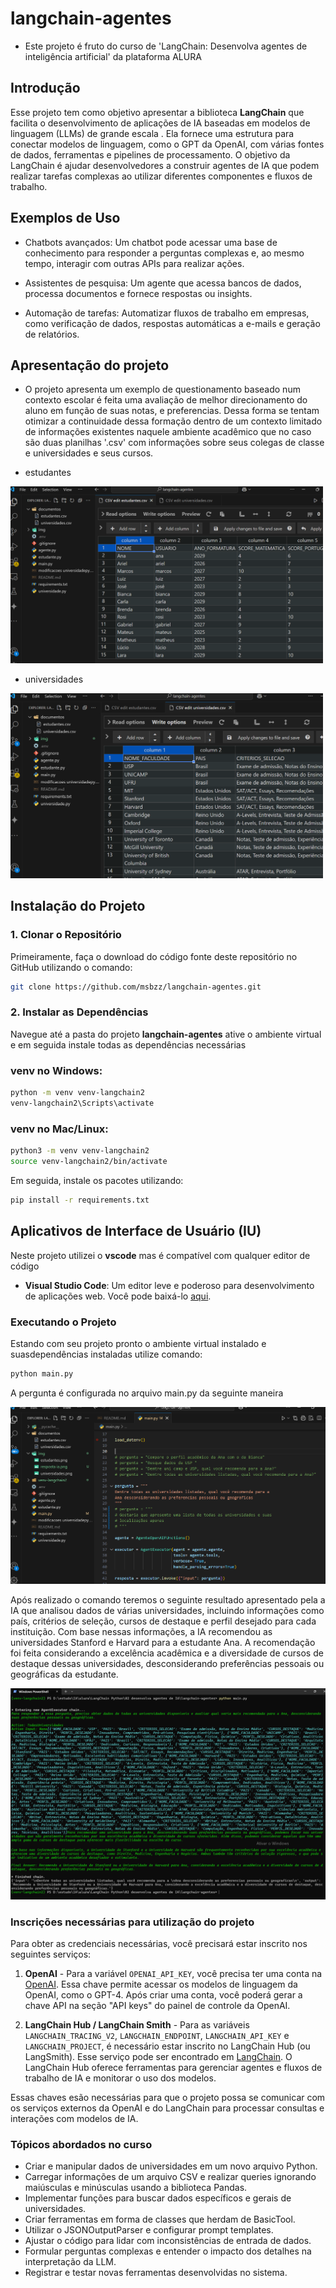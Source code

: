 # langchain-agentes

- Este projeto é fruto do curso de 'LangChain: Desenvolva agentes de inteligência artificial' da plataforma ALURA

## Introdução

Esse projeto tem como objetivo apresentar a biblioteca  **LangChain** que facilita o desenvolvimento de aplicações de IA 
baseadas em modelos de linguagem (LLMs) de grande escala . Ela fornece uma estrutura para conectar modelos de linguagem, 
como o GPT da OpenAI, com várias fontes de dados, ferramentas e pipelines de processamento. O objetivo da LangChain é 
ajudar desenvolvedores a construir agentes de IA que podem realizar tarefas complexas ao utilizar diferentes 
componentes e fluxos de trabalho.

## Exemplos de Uso

- Chatbots avançados: Um chatbot pode acessar uma base de conhecimento para responder a perguntas complexas e, ao mesmo 
tempo, interagir com outras APIs para realizar ações.
- Assistentes de pesquisa: Um agente que acessa bancos de dados, processa documentos e fornece 
respostas ou insights.

- Automação de tarefas: Automatizar fluxos de trabalho em empresas, como verificação de dados, 
respostas automáticas a e-mails e geração de relatórios.
 

## Apresentação do projeto

 - O projeto apresenta um exemplo de questionamento baseado num contexto escolar 
 é feita uma avaliação de melhor direcionamento do aluno em função de suas notas, e preferencias. Dessa forma se tentam otimizar a continuidade dessa formação 
 dentro de um contexto limitado de informações existentes naquele ambiente 
 acadêmico que no caso são duas planilhas '.csv' com informações sobre seus
 colegas de classe e universidades e seus cursos.

 - estudantes

 <img src="/img/estudantes.png" alt="estudantes" width="500"/>

- universidades

<img src="/img/universidades.png" alt="universidades" width="500"/>


## Instalação do Projeto

### 1. Clonar o Repositório

Primeiramente, faça o download do código fonte deste repositório no GitHub utilizando o comando:

```bash
git clone https://github.com/msbzz/langchain-agentes.git
```

### 2. Instalar as Dependências

Navegue até a pasta do projeto **langchain-agentes** ative o ambiente virtual
e em seguida instale todas as dependências necessárias  

### venv no Windows:

```bash
python -m venv venv-langchain2
venv-langchain2\Scripts\activate
```


### venv no Mac/Linux:

```bash
python3 -m venv venv-langchain2
source venv-langchain2/bin/activate
```

Em seguida, instale os pacotes utilizando:

```bash
pip install -r requirements.txt
```

## Aplicativos de Interface de Usuário (IU)

Neste projeto utilizei o **vscode** mas é compatível com qualquer editor de código

- **Visual Studio Code**: Um editor leve e poderoso para desenvolvimento de aplicações web. Você pode baixá-lo [aqui](https://code.visualstudio.com/).


### Executando o Projeto

Estando com seu projeto pronto o ambiente virtual instalado e suasdependências instaladas  utilize comando:

```bash
python main.py
```
A pergunta é configurada no arquivo main.py da seguinte maneira

<img src="/img/perguntas.png" alt="pergunta IA">

Após realizado o comando teremos o seguinte resultado apresentado pela a IA que analisou dados de várias universidades, incluindo informações como país, critérios de seleção, cursos de destaque e perfil desejado para cada instituição. Com base nessas informações, a IA recomendou as universidades Stanford e Harvard para a estudante Ana. A recomendação foi feita considerando a excelência acadêmica e a diversidade de cursos de destaque dessas universidades, desconsiderando preferências pessoais ou geográficas da estudante.    

<img src="/img/resposta ia.png" alt="resultado IA">


### Inscrições necessárias para utilização do projeto

Para obter as credenciais necessárias, você precisará estar inscrito nos seguintes serviços:

1. **OpenAI** - Para a variável `OPENAI_API_KEY`, você precisa ter uma conta na [OpenAI](https://platform.openai.com/). Essa chave permite acessar os modelos de linguagem da OpenAI, como o GPT-4. Após criar uma conta, você poderá gerar a chave API na seção "API keys" do painel de controle da OpenAI.

2. **LangChain Hub / LangChain Smith** - Para as variáveis `LANGCHAIN_TRACING_V2`, `LANGCHAIN_ENDPOINT`, `LANGCHAIN_API_KEY` e `LANGCHAIN_PROJECT`, é necessário estar inscrito no LangChain Hub (ou LangSmith). Esse serviço pode ser encontrado em [LangChain](https://smith.langchain.com/). O LangChain Hub oferece ferramentas para gerenciar agentes e fluxos de trabalho de IA e monitorar o uso dos modelos.

Essas chaves esão necessárias para que o projeto possa se comunicar com os serviços externos da OpenAI e do LangChain para processar consultas e interações com modelos de IA.

### Tópicos abordados no curso

- Criar e manipular dados de universidades em um novo arquivo Python.
- Carregar informações de um arquivo CSV e realizar queries ignorando maiúsculas e minúsculas usando a biblioteca Pandas.
- Implementar funções para buscar dados específicos e gerais de universidades.
- Criar ferramentas em forma de classes que herdam de BasicTool.
- Utilizar o JSONOutputParser e configurar prompt templates.
- Ajustar o código para lidar com inconsistências de entrada de dados.
- Formular perguntas complexas e entender o impacto dos detalhes na interpretação da LLM.
- Registrar e testar novas ferramentas desenvolvidas no sistema.
   